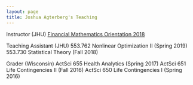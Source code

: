 ```yaml
---
layout: page
title: Joshua Agterberg's Teaching
---
```

Instructor (JHU)
[Financial Mathematics Orientation 2018](fm2018.html)

Teaching Assistant (JHU)
553.762 Nonlinear Optimization II (Spring 2019)
553.730 Statistical Theory (Fall 2018)

Grader (Wisconsin)
ActSci 655 Health Analytics (Spring 2017)
ActSci 651 Life Contingencies II (Fall 2016)
ActSci 650 Life Contingencies I (Spring 2016)

